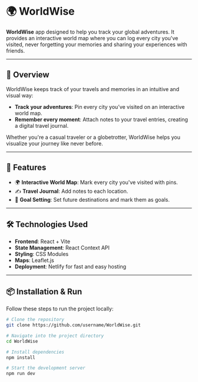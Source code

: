 # 🌍 WorldWise

**WorldWise** app designed to help you track your global adventures. It provides an interactive world map where you can log every city you've visited, never forgetting your memories and sharing your experiences with friends.

---

## 📖 Overview

WorldWise keeps track of your travels and memories in an intuitive and visual way:

- **Track your adventures**: Pin every city you’ve visited on an interactive world map.
- **Remember every moment**: Attach notes to your travel entries, creating a digital travel journal.

Whether you're a casual traveler or a globetrotter, WorldWise helps you visualize your journey like never before.

---

## 🚀 Features

- 🌍 **Interactive World Map**: Mark every city you've visited with pins.
- ✍️ **Travel Journal**: Add notes to each location.
- 🎯 **Goal Setting**: Set future destinations and mark them as goals.

---

## 🛠️ Technologies Used

- **Frontend**: React + Vite
- **State Management**: React Context API
- **Styling**: CSS Modules
- **Maps**: Leaflet.js
- **Deployment**: Netlify for fast and easy hosting

---

## 📦 Installation & Run

Follow these steps to run the project locally:

```bash
# Clone the repository
git clone https://github.com/username/WorldWise.git

# Navigate into the project directory
cd WorldWise

# Install dependencies
npm install

# Start the development server
npm run dev
```
